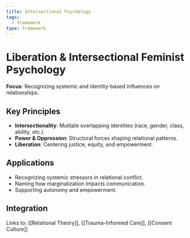```yaml
---
title: Intersectional Psychology
tags:
  - framework
type: framework
---
```


<!-- @format -->

# Liberation & Intersectional Feminist Psychology

**Focus**: Recognizing systemic and identity-based influences on relationships.

## Key Principles

- **Intersectionality**: Multiple overlapping identities (race, gender, class, ability, etc.).
- **Power & Oppression**: Structural forces shaping relational patterns.
- **Liberation**: Centering justice, equity, and empowerment.

## Applications

- Recognizing systemic stressors in relational conflict.
- Naming how marginalization impacts communication.
- Supporting autonomy and empowerment.

## Integration

Links to: [[Relational Theory]], [[Trauma-Informed Care]], [[Consent Culture]]
